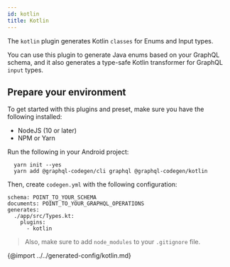 ```yaml
---
id: kotlin
title: Kotlin
---
```


The `kotlin` plugin generates Kotlin `classes` for Enums and Input types.

You can use this plugin to generate Java enums based on your GraphQL schema, and it also generates a type-safe Kotlin transformer for GraphQL `input` types.

## Prepare your environment

To get started with this plugins and preset, make sure you have the following installed:

- NodeJS (10 or later)
- NPM or Yarn

Run the following in your Android project:

```
  yarn init --yes
  yarn add @graphql-codegen/cli graphql @graphql-codegen/kotlin
```

Then, create `codegen.yml` with the following configuration:

```
schema: POINT_TO_YOUR_SCHEMA
documents: POINT_TO_YOUR_GRAPHQL_OPERATIONS
generates:
  ./app/src/Types.kt:
    plugins:
      - kotlin
```

> Also, make sure to add `node_modules` to your `.gitignore` file.

{@import ../../generated-config/kotlin.md}
